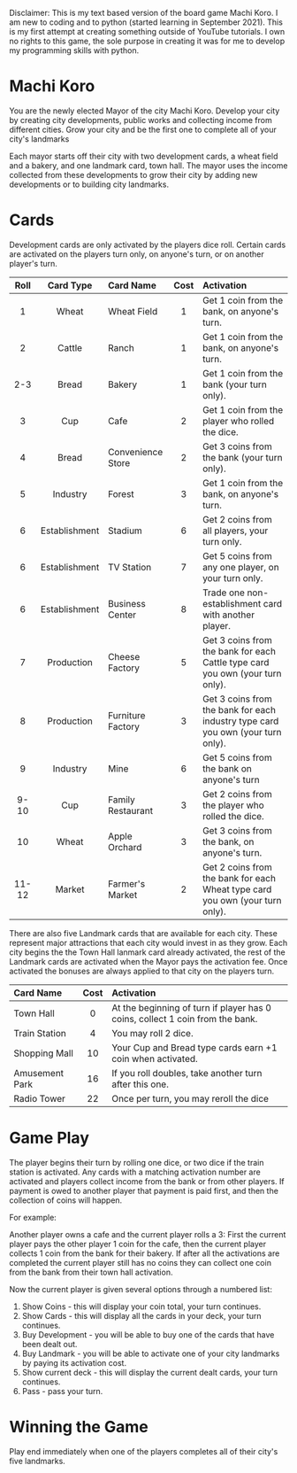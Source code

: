 Disclaimer: This is my text based version of the board game Machi Koro. I am new to coding and to python (started learning in September 2021).  This is my first attempt at creating something outside of YouTube tutorials.
I own no rights to this game, the sole purpose in creating it was for me to develop my programming skills with python.

# Machi Koro
You are the newly elected Mayor of the city Machi Koro. Develop your city by creating city developments, public works and collecting income from different cities. Grow your city and be the first one to complete all of your city's landmarks

Each mayor starts off their city with two development cards, a wheat field and a bakery, and one landmark card, town hall. The mayor uses the income collected from these developments to grow their city by adding new developments or to building city landmarks.



# Cards

Development cards are only activated by the players dice roll. Certain cards are activated on the players turn only, on anyone's turn, or on another player's turn.

|Roll   |Card Type    |Card Name          |Cost   |Activation                                                                       |
|:-----:|:-----------:|:------------------|:-----:|:--------------------------------------------------------------------------------|
|1      |Wheat        |Wheat Field        |1      |Get 1 coin from the bank, on anyone's turn.                                      |
|2      |Cattle       |Ranch              |1      |Get 1 coin from the bank, on anyone's turn.                                      |
|2-3    |Bread        |Bakery             |1      |Get 1 coin from the bank (your turn only).                                       |
|3      |Cup          |Cafe               |2      |Get 1 coin from the player who rolled the dice.                                  |
|4      |Bread        |Convenience Store  |2      |Get 3 coins from the bank (your turn only).                                      |
|5      |Industry     |Forest             |3      |Get 1 coin from the bank, on anyone's turn.                                      |
|6      |Establishment|Stadium            |6      |Get 2 coins from all players, your turn only.                                    |
|6      |Establishment|TV Station         |7      |Get 5 coins from any one player, on your turn only.                              |
|6      |Establishment|Business Center    |8      |Trade one non-establishment card with another player.                            |
|7      |Production   |Cheese Factory     |5      |Get 3 coins from the bank for each Cattle type card you own (your turn only).    |
|8      |Production   |Furniture Factory  |3      |Get 3 coins from the bank for each industry type card you own (your turn only).  |
|9      |Industry     |Mine               |6      |Get 5 coins from the bank on anyone's turn                                       |
|9-10   |Cup          |Family Restaurant  |3      |Get 2 coins from the player who rolled the dice.                                 |
|10     |Wheat        |Apple Orchard      |3      |Get 3 coins from the bank, on anyone's turn.                                     |
|11-12  |Market       |Farmer's Market    |2      |Get 2 coins from the bank for each Wheat type card you own (your turn only).     |



There are also five Landmark cards that are available for each city. These represent major attractions that each city would invest in as they grow. Each city begins the the Town Hall lanmark card already activated, the rest of the Landmark cards are activated when the Mayor pays the activation fee. Once activated the bonuses are always applied to that city on the players turn.


|Card Name        |Cost |Activation                                                                   |
|:----------------|:---:|:----------------------------------------------------------------------------|
|Town Hall        |0    |At the beginning of turn if player has 0 coins, collect 1 coin from the bank.|
|Train Station    |4    |You may roll 2 dice.                                                         |
|Shopping Mall    |10   |Your Cup and Bread type cards earn +1 coin when activated.                   |
|Amusement Park   |16   |If you roll doubles, take another turn after this one.                       |
|Radio Tower      |22   |Once per turn, you may reroll the dice                                       |



# Game Play

The player begins their turn by rolling one dice, or two dice if the train station is activated. Any cards with a matching activation number are activated and players collect income from the bank or from other players. If payment is owed to another player that payment is paid first, and then the collection of coins will happen. 

For example:

Another player owns a cafe and the current player rolls a 3: First the current player pays the other player 1 coin for the cafe, then the current player collects 1 coin from the bank for their bakery. If after all the activations are completed the current player still has no coins they can collect one coin from the bank from their town hall activation.

Now the current player is given several options through a numbered list:

1) Show Coins - this will display your coin total, your turn continues.
2) Show Cards - this will display all the cards in your deck, your turn continues.
3) Buy Development - you will be able to buy one of the cards that have been dealt out. 
4) Buy Landmark - you will be able to activate one of your city landmarks by paying its activation cost.
5) Show current deck - this will display the current dealt cards, your turn continues.
6) Pass - pass your turn.

# Winning the Game

Play end immediately when one of the players completes all of their city's five landmarks.


